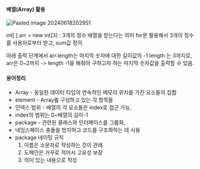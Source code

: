 

#### 배열(Array) 활용


![Pasted image 20240618202951](https://github.com/AHHyeon12/My-Java-Study/assets/171016089/a20f3a13-d851-464a-a122-6ae643fc514c)


int[ ] arr = new int[3] : 3개의 정수 배열을 받는다는 의미
for문 활용해서 3개의 정수를 사용자로부터 받고, sum값 정의

아래 출력 단계에서 arr.length는 마지막 숫자에 대한 길이값의 -1
length 는 3까지로,  arr은 0~2까지 -> length -1을 해줘야
구하고자 하는 마지막 숫자값을 출력할 수 있음.


#### 용어정리

- Array - 동일한 데이터 타입의 연속적인 메모리 위치를 가진 요소들의 집합
- element - Array를 구성하고 있는 각 항목들
- 인덱스 범위 - 배열의 각 요소들은 index로 접근 가능, 
- index의 범위는 0~배열의 길이-1
- package - 관련된 클래스와 인터페이스를 그룹화, 
- 네임스페이스 충돌을 방지하고 코드를 구조화하는 데 사용
 - package 네이밍 규칙
      1. 이름은 소문자로 작성하는 것이 관례
      2. 도메인은 거꾸로 적어서 고유성 보장
      3. 의미 있는 내용으로 작성
